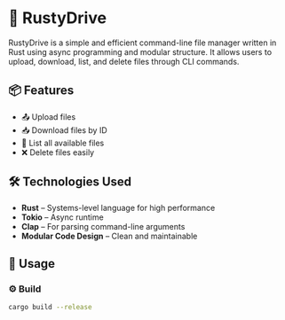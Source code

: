 # 🚀 RustyDrive

RustyDrive is a simple and efficient command-line file manager written in Rust using async programming and modular structure. It allows users to upload, download, list, and delete files through CLI commands.

## 📦 Features

- 📤 Upload files
- 📥 Download files by ID
- 📄 List all available files
- ❌ Delete files easily

## 🛠️ Technologies Used

- **Rust** – Systems-level language for high performance
- **Tokio** – Async runtime
- **Clap** – For parsing command-line arguments
- **Modular Code Design** – Clean and maintainable

## 📂 Usage

### ⚙️ Build

```bash
cargo build --release
